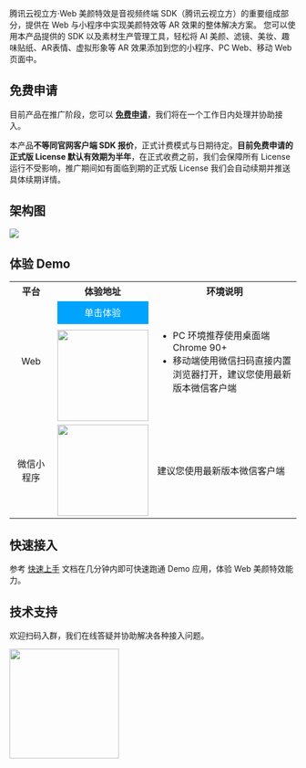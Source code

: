 腾讯云视立方·Web 美颜特效是音视频终端 SDK（腾讯云视立方）的重要组成部分，提供在 Web 与小程序中实现美颜特效等 AR 效果的整体解决方案。
您可以使用本产品提供的 SDK 以及素材生产管理工具，轻松将 AI 美颜、滤镜、美妆、趣味贴纸、AR表情、虚拟形象等 AR 效果添加到您的小程序、PC Web、移动 Web 页面中。

## 免费申请
目前产品在推广阶段，您可以 [**免费申请**](https://cloud.tencent.com/apply/p/9fuh8sv6fl)，我们将在一个工作日内处理并协助接入。

本产品**不等同官网客户端 SDK 报价**，正式计费模式与日期待定。**目前免费申请的正式版 License 默认有效期为半年**，在正式收费之前，我们会保障所有 License 运行不受影响，推广期间如有面临到期的正式版 License 我们会自动续期并推送具体续期详情。

## 架构图
![](https://qcloudimg.tencent-cloud.cn/raw/296f2725f30117937d23e49fa08d1786.png)

## 体验 Demo 
<table>
<tr><th width="15%" style="text-align:center">平台</th><th style="text-align:center">体验地址</th><th style="text-align:center">环境说明</th></tr>
<tr>
<td style="text-align:center">Web</td>
<td style="width:140px;  flex-direction: column; align-items: center">
<a href="https://demo.webar.qcloud.com" style="display: inline-block; text-align: center; line-height: 2.5rem; width: 10rem; height: 2.5rem; background: #00a4ff; color: white; text-decoration: none; margin-bottom: 10px">单击体验</a>
<img src='https://qcloudimg.tencent-cloud.cn/raw/d187129937ba21f7856f4b69e9ce39a6.png' style="width: 10rem; height: 10rem;">
</td>
<td><ul style="margin:0">
<li>PC 环境推荐使用桌面端 Chrome 90+</li>
<li>移动端使用微信扫码直接内置浏览器打开，建议您使用最新版本微信客户端</li></ul>
</td>
</tr><tr>
<td style="text-align:center">微信小程序</td>
<td style="text-align:center;"><img src='https://qcloudimg.tencent-cloud.cn/raw/3494d6ef08f375ad882b2398222be3d6.jpg' style="width: 10rem"></td>
<td>建议您使用最新版本微信客户端
</td>
</tr>
</table>

## 快速接入

参考 [快速上手](https://cloud.tencent.com/document/product/616/71371) 文档在几分钟内即可快速跑通 Demo 应用，体验 Web 美颜特效能力。

## 技术支持
欢迎扫码入群，我们在线答疑并协助解决各种接入问题。

<img src='https://webar-static.tencent-cloud.com/qrcode.png' style="width: 12rem; height: 12rem;">

